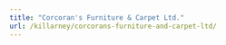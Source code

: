 ```yaml
---
title: "Corcoran's Furniture & Carpet Ltd."
url: /killarney/corcorans-furniture-and-carpet-ltd/
---
```


